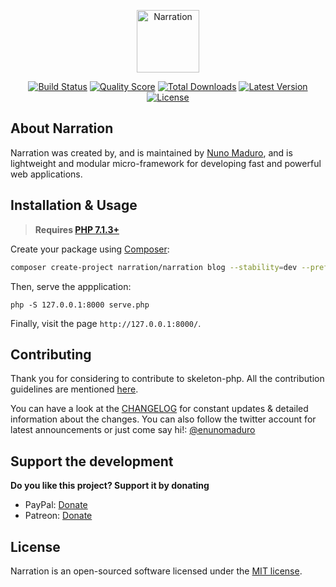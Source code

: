 <p align="center">
    <img title="Narration" height="100" src="https://raw.githubusercontent.com/narration/narration/docs/master/docs/request-handler.png" />
</p>

<p align="center">
  <a href="https://travis-ci.org/narration/narration"><img src="https://img.shields.io/travis/narration/narration/master.svg" alt="Build Status"></img></a>
  <a href="https://scrutinizer-ci.com/g/narration/narration"><img src="https://img.shields.io/scrutinizer/g/narration/narration.svg" alt="Quality Score"></img></a>
  <a href="https://packagist.org/packages/narration/narration"><img src="https://poser.pugx.org/narration/narration/d/total.svg" alt="Total Downloads"></a>
  <a href="https://packagist.org/packages/narration/narration"><img src="https://poser.pugx.org/narration/narration/v/stable.svg" alt="Latest Version"></a>
  <a href="https://packagist.org/packages/narration/narration"><img src="https://poser.pugx.org/narration/narration/license.svg" alt="License"></a>
</p>

## About Narration

Narration was created by, and is maintained by [Nuno Maduro](https://github.com/nunomaduro), and is lightweight and modular micro-framework for developing fast and powerful web applications.

## Installation & Usage

> **Requires [PHP 7.1.3+](https://php.net/releases/)**

Create your package using [Composer](https://getcomposer.org):

```bash
composer create-project narration/narration blog --stability=dev --prefer-source
```

Then, serve the appplication:
```
php -S 127.0.0.1:8000 serve.php
```

Finally, visit the page `http://127.0.0.1:8000/`.

## Contributing

Thank you for considering to contribute to skeleton-php. All the contribution guidelines are mentioned [here](CONTRIBUTING.md).

You can have a look at the [CHANGELOG](CHANGELOG.md) for constant updates & detailed information about the changes. You can also follow the twitter account for latest announcements or just come say hi!: [@enunomaduro](https://twitter.com/enunomaduro)

## Support the development
**Do you like this project? Support it by donating**

- PayPal: [Donate](https://www.paypal.com/cgi-bin/webscr?cmd=_s-xclick&hosted_button_id=66BYDWAT92N6L)
- Patreon: [Donate](https://www.patreon.com/nunomaduro)

## License

Narration is an open-sourced software licensed under the [MIT license](LICENSE.md).
